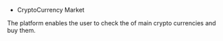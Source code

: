 - CryptoCurrency Market

The platform enables the user to check the of main crypto currencies and buy them.
